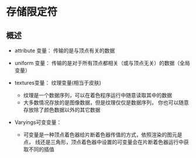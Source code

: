 # 存储限定符

## 概述

+ attribute 变量： 传输的是与顶点有关的数据

+ uniform 变量： 传输的是对于所有顶点都相关（或与顶点无关）的数据（全局变量）

+ textures变量： 纹理变量(相当于皮肤)

  + 纹理是一个数据序列，可以在着色程序运行中随意读取其中的数据
  + 大多数情况存放的是图像数据，但是纹理仅仅是数据序列， 你也可以随意存放除了颜色数据以外的其它数据

+ Varyings可变变量：

  + 可变量是一种顶点着色器给片断着色器传值的方式，依照渲染的图元是点， 线还是三角形，顶点着色器中设置的可变量会在片断着色器运行中获取不同的插值
